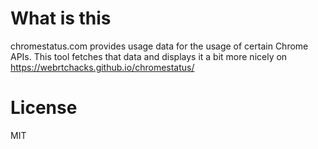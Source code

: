 # What is this
chromestatus.com provides usage data for the usage of
certain Chrome APIs. This tool fetches that data
and displays it a bit more nicely on
  https://webrtchacks.github.io/chromestatus/

# License
MIT
